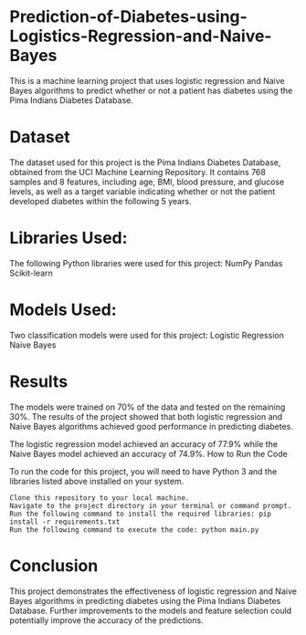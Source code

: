 # Prediction-of-Diabetes-using-Logistics-Regression-and-Naive-Bayes
This is a machine learning project that uses logistic regression and Naive Bayes algorithms to predict whether or not a patient has diabetes using the Pima Indians Diabetes Database.

# Dataset
The dataset used for this project is the Pima Indians Diabetes Database, obtained from the UCI Machine Learning Repository. It contains 768 samples and 8 features, including age, BMI, blood pressure, and glucose levels, as well as a target variable indicating whether or not the patient developed diabetes within the following 5 years.

# Libraries Used:
The following Python libraries were used for this project:
    NumPy
    Pandas
    Scikit-learn

# Models Used:
Two classification models were used for this project:
    Logistic Regression
    Naive Bayes

# Results
The models were trained on 70% of the data and tested on the remaining 30%. The results of the project showed that both logistic regression and Naive Bayes algorithms achieved good performance in predicting diabetes.

The logistic regression model achieved an accuracy of 77.9% while the Naive Bayes model achieved an accuracy of 74.9%.
How to Run the Code

To run the code for this project, you will need to have Python 3 and the libraries listed above installed on your system.

    Clone this repository to your local machine.
    Navigate to the project directory in your terminal or command prompt.
    Run the following command to install the required libraries: pip install -r requirements.txt
    Run the following command to execute the code: python main.py

# Conclusion

This project demonstrates the effectiveness of logistic regression and Naive Bayes algorithms in predicting diabetes using the Pima Indians Diabetes Database. Further improvements to the models and feature selection could potentially improve the accuracy of the predictions.
